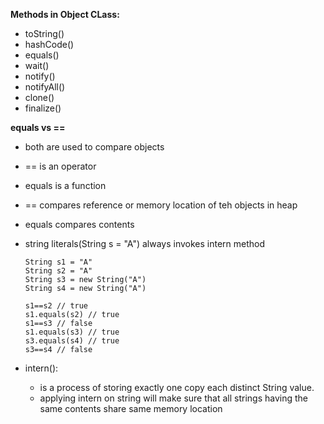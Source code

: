 **Methods in Object CLass:**

* toString()
* hashCode()
* equals()
* wait()
* notify()
* notifyAll()
* clone()
* finalize()

**equals vs ==**
- both are used to compare objects
- == is an operator
- equals is a function
- == compares reference or memory location of teh objects in heap
- equals compares contents
- string literals(String s = "A") always invokes intern method

      String s1 = "A"
      String s2 = "A"
      String s3 = new String("A")
      String s4 = new String("A")
      
      s1==s2 // true
      s1.equals(s2) // true
      s1==s3 // false
      s1.equals(s3) // true
      s3.equals(s4) // true
      s3==s4 // false




- intern():
  - is a process of storing exactly one copy each distinct String value.
  - applying intern on string will make sure that all strings having the same contents share same memory location